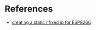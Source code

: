 # References

- [creating a static / fixed ip for ESP8266](https://www.youtube.com/watch?v=B9jJI7p2Gw4&t=33s)

